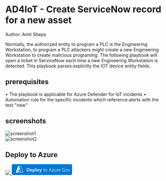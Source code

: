 # AD4IoT - Create ServiceNow record for a new asset
Author: Amit Sheps

Normally, the authorized entity to program a PLC is the Engineering Workstation, to program a PLC attackers might create a new Engineering Workstation to create malicious programing. The following playbook will open a ticket in ServiceNow each time a new Engineering Workstation is detected.
This playbook parses explicitly the IOT device entity fields.

## prerequisites
• The playbook is applicable for Azure Defender for IoT incidents
• Automation rule for the specific incidents which reference alerts with the text "new"


## screenshots
![screenshot1](./images/ticketSnow.png)<br>
![screenshot2](./images/designerOverviewLight.png)<br>

## Deploy to Azure
<a href="https://portal.azure.com/#create/Microsoft.Template/uri/https%3A%2F%2Fraw.githubusercontent.com%2FAzure%2FAzure-Sentinel%2Fmaster%2FPlaybooks%2FAD4IoT-NewAssetServiceNowTicket%2Fazuredeploy.json" target="_blank">
    <img src="https://aka.ms/deploytoazurebutton""/>
</a>
<a href="https://portal.azure.us/#create/Microsoft.Template/uri/https%3A%2F%2Fraw.githubusercontent.com%2FAzure%2FAzure-Sentinel%2Fmaster%2FPlaybooks%2FAD4IoT-NewAssetServiceNowTicket%2Fazuredeploy.json" target="_blank">
<img src="https://raw.githubusercontent.com/Azure/azure-quickstart-templates/master/1-CONTRIBUTION-GUIDE/images/deploytoazuregov.png"/>
</a>
